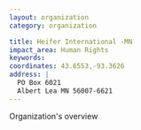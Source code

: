 ```yaml
---
layout: organization
category: organization

title: Heifer International -MN
impact_area: Human Rights
keywords: 
coordinates: 43.6553,-93.3626
address: |
  PO Box 6021
  Albert Lea MN 56007-6621
---
```

Organization's overview
